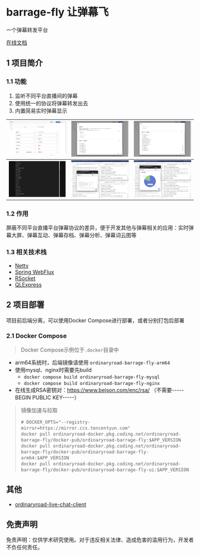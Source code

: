 # barrage-fly 让弹幕飞

一个弹幕转发平台

[在线文档](https://barragefly.ordinaryroad.tech)

## 1 项目简介

### 1.1 功能

1. 监听不同平台直播间的弹幕
2. 使用统一的协议将弹幕转发出去
3. 内置简易实时弹幕显示

| <img src="docs/src/.vuepress/public/assets/image/task.png" width="400"/>              | <img src="docs/src/.vuepress/public/assets/image/task-detail-1.png" width="400"/> | <img src="docs/src/.vuepress/public/assets/image/task-detail-2.png" width="400"/> |
|---------------------------------------------------------------------------------------|-----------------------------------------------------------------------------------|-----------------------------------------------------------------------------------|
| <img src="docs/src/.vuepress/public/assets/image/real-time-barrage.png" width="400"/> | <img src="docs/src/.vuepress/public/assets/image/stats-1.png" width="400"/>       | <img src="docs/src/.vuepress/public/assets/image/stats-2.png" width="400"/>       |

### 1.2 作用

屏蔽不同平台直播平台弹幕协议的差异，便于开发其他与弹幕相关的应用：实时弹幕大屏、弹幕互动、弹幕存档、弹幕分析、弹幕词云图等

### 1.3 相关技术栈

- [Netty](https://netty.io)
- [Spring WebFlux](https://docs.spring.io/spring-framework/reference/web/webflux.html)
- [RSocket](https://rsocket.io)
- [QLExpress](https://github.com/alibaba/QLExpress)

## 2 项目部署

项目前后端分离，可以使用Docker Compose进行部署，或者分别打包后部署

### 2.1 Docker Compose

> Docker Compose示例位于`.docker`目录中

- arm64系统时，后端镜像请使用 `ordinaryroad-barrage-fly-arm64`
- 使用mysql、nginx时需要先build
    - `docker compose build ordinaryroad-barrage-fly-mysql`
    - `docker compose build ordinaryroad-barrage-fly-nginx`
- 在线生成RSA密钥对：https://www.bejson.com/enc/rsa/ （不需要-----BEGIN PUBLIC KEY-----）

> 镜像加速与拉取
> ```shell
> # DOCKER_OPTS="--registry-mirror=https://mirror.ccs.tencentyun.com"
> docker pull ordinaryroad-docker.pkg.coding.net/ordinaryroad-barrage-fly/docker-pub/ordinaryroad-barrage-fly:$APP_VERSION
> docker pull ordinaryroad-docker.pkg.coding.net/ordinaryroad-barrage-fly/docker-pub/ordinaryroad-barrage-fly-arm64:$APP_VERSION
> docker pull ordinaryroad-docker.pkg.coding.net/ordinaryroad-barrage-fly/docker-pub/ordinaryroad-barrage-fly-ui:$APP_VERSION
> ```

## 其他

- [ordinaryroad-live-chat-client](https://github.com/OrdinaryRoad-Project/ordinaryroad-live-chat-client)

## 免责声明

免责声明：仅供学术研究使用。对于违反相关法律、造成危害的滥用行为，开发者不负任何责任。